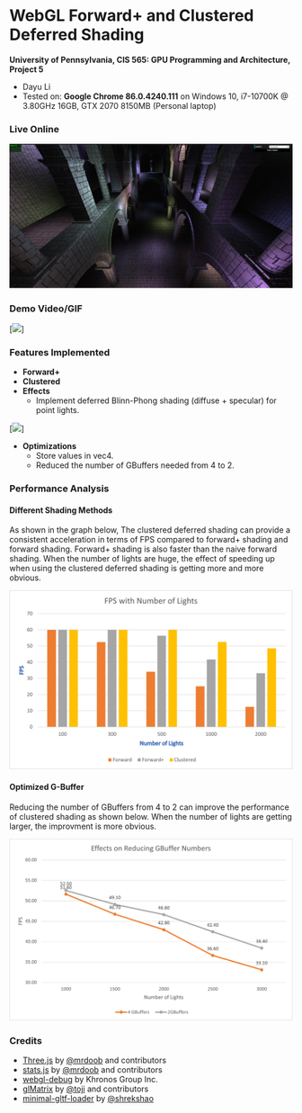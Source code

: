 WebGL Forward+ and Clustered Deferred Shading
======================

**University of Pennsylvania, CIS 565: GPU Programming and Architecture, Project 5**

* Dayu Li
* Tested on: **Google Chrome 86.0.4240.111** on
  Windows 10, i7-10700K @ 3.80GHz 16GB, GTX 2070 8150MB (Personal laptop)  

### Live Online

[![](img/ScreenShot.PNG)](https://universeldy.github.io/Project5-WebGL-Forward-Plus-and-Clustered-Deferred/)


### Demo Video/GIF

[![](img/1.gif)]

### Features Implemented

- **Forward+**
- **Clustered**
- **Effects**
  - Implement deferred Blinn-Phong shading (diffuse + specular) for point lights.
 
 [![](img/2.gif)]
 
- **Optimizations**
  - Store values in vec4.
  - Reduced the number of GBuffers needed from 4 to 2.

### Performance Analysis

#### Different Shading Methods
As shown in the graph below, The clustered deferred shading can provide a consistent acceleration in terms of FPS compared to forward+ shading and forward shading. Forward+ shading is also faster than the naive forward shading. When the number of lights are huge, the effect of speeding up when using the clustered deferred shading is getting more and more obvious.

![](img/2.png)

#### Optimized G-Buffer

Reducing the number of GBuffers from 4 to 2 can improve the performance of clustered shading as shown below. When the number of lights are getting larger, the improvment is more obvious.

![](img/3.png)
### Credits

* [Three.js](https://github.com/mrdoob/three.js) by [@mrdoob](https://github.com/mrdoob) and contributors
* [stats.js](https://github.com/mrdoob/stats.js) by [@mrdoob](https://github.com/mrdoob) and contributors
* [webgl-debug](https://github.com/KhronosGroup/WebGLDeveloperTools) by Khronos Group Inc.
* [glMatrix](https://github.com/toji/gl-matrix) by [@toji](https://github.com/toji) and contributors
* [minimal-gltf-loader](https://github.com/shrekshao/minimal-gltf-loader) by [@shrekshao](https://github.com/shrekshao)
